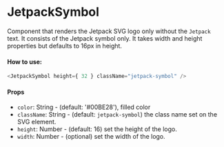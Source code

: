 # JetpackSymbol

Component that renders the Jetpack SVG logo only without the `Jetpack` text.
It consists of the Jetpack symbol only.
It takes width and height properties but defaults to 16px in height.

#### How to use:

```js
<JetpackSymbol height={ 32 } className="jetpack-symbol" />
```

#### Props

- `color`: String - (default: '#00BE28'), filled color
- `className`: String - (default: `jetpack-symbol`) the class name set on the SVG element.
- `height`: Number - (default: 16) set the height of the logo.
- `width`: Number - (optional) set the width of the logo.
